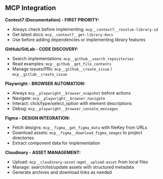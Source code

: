 ## MCP Integration

**Context7 (Documentation) - FIRST PRIORITY:**

- Always check before implementing: `mcp__context7__resolve-library-id`
- Get latest docs: `mcp__context7__get-library-docs`
- Use before adding dependencies or implementing library features

**GitHub/GitLab - CODE DISCOVERY:**

- Search implementations: `mcp__github__search_repositories`
- Read examples: `mcp__github__get_file_contents`
- Manage issues/PRs: `mcp__github__create_issue` / `mcp__gitlab__create_issue`

**Playwright - BROWSER AUTOMATION:**

- Always `mcp__playwright__browser_snapshot` before actions
- Navigate: `mcp__playwright__browser_navigate`
- Interact: click/type/select_option with element descriptions
- Debug: `mcp__playwright__browser_console_messages`

**Figma - DESIGN INTEGRATION:**

- Fetch designs: `mcp__figma__get_figma_data` with fileKey from URLs
- Download assets: `mcp__figma__download_figma_images` to project directories
- Extract component data for implementation

**Cloudinary - ASSET MANAGEMENT:**

- Upload: `mcp__cloudinary-asset-mgmt__upload-asset` from local files
- Manage: search/list/update assets with structured metadata
- Generate archives and download links as needed

